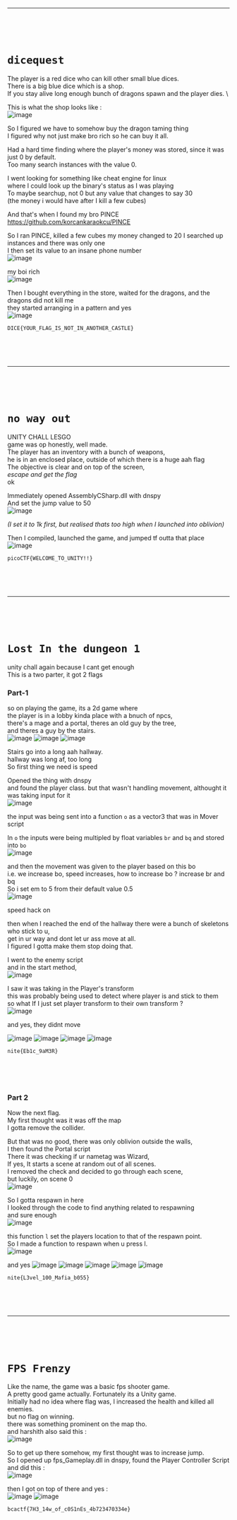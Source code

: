 ***
<br><br><br>
# `dicequest`

The player is a red dice who can kill other small blue dices. \
There is a big blue dice which is a shop. \
If you stay alive long enough bunch of dragons spawn and the player dies. \

This is what the shop looks like : \
![image](https://github.com/IC3lemon/GameRev-summer-training/assets/150153966/9392904e-a0f0-4ec0-8511-94df8ff3e582)

So I figured we have to somehow buy the dragon taming thing \
I figured why not just make bro rich so he can buy it all.

Had a hard time finding where the player's money was stored, since it was just 0 by default. \
Too many search instances with the value 0.

I went looking for something like cheat engine for linux \
where I could look up the binary's status as I was playing \
To maybe searchup, not 0 but any value that changes to say 30 \
(the money i would have after I kill a few cubes)

And that's when I found my bro PINCE \
https://github.com/korcankaraokcu/PINCE

So I ran PINCE, killed a few cubes my money changed to 20
I searched up instances and there was only one \
I then set its value to an insane phone number \
![image](https://github.com/IC3lemon/GameRev-summer-training/assets/150153966/3519af27-d5f3-4b24-a46a-f0b0db6a38d5)

my boi rich \
![image](https://github.com/IC3lemon/GameRev-summer-training/assets/150153966/393a6ff2-e347-48aa-a46e-fce225086e3d)

Then I bought everything in the store, waited for the dragons, and the dragons did not kill me \
they started arranging in a pattern and yes \
![image](https://github.com/IC3lemon/GameRev-summer-training/assets/150153966/9f73d6b3-684f-4a65-9623-c6be36d83a8b)

```
DICE{YOUR_FLAG_IS_NOT_IN_ANOTHER_CASTLE}
```
<br><br><br>
***
<br><br><br>

# `no way out`

UNITY CHALL LESGO \
game was op honestly, well made. \
The player has an inventory with a bunch of weapons, \
he is in an enclosed place, outside of which there is a huge aah flag \
The objective is clear and on top of the screen, \
*escape and get the flag* \
ok 

Immediately opened AssemblyCSharp.dll with dnspy \
And set the jump value to 50 \
![image](https://github.com/IC3lemon/GameRev-summer-training/assets/150153966/62ef15b2-2198-4c1d-90eb-7edbb9411c44)

*(I set it to 1k first, but realised thats too high when I launched into oblivion)*

Then I compiled, launched the game, and jumped tf outta that place \
![image](https://github.com/IC3lemon/GameRev-summer-training/assets/150153966/52e95225-cefb-47f4-b7db-405000674da3)

```
picoCTF{WELCOME_TO_UNITY!!}
```
<br><br><br>
***
<br><br><br>

# `Lost In the dungeon 1`


unity chall again because I cant get enough \
This is a two parter, it got 2 flags 

### Part-1

so on playing the game, its a 2d game where \
the player is in a lobby kinda place with a bnuch of npcs, \
there's a mage and a portal, theres an old guy by the tree, \
and theres a guy by the stairs. \
![image](https://github.com/IC3lemon/GameRev-summer-training/assets/150153966/fac42bc8-3b0a-405d-a2c3-fe802901e9c6)
![image](https://github.com/IC3lemon/GameRev-summer-training/assets/150153966/4dd76fb1-99fc-4d79-abaa-c2f29967b875)
![image](https://github.com/IC3lemon/GameRev-summer-training/assets/150153966/469702ae-d909-431a-ab4f-97644b16dbe5)


Stairs go into a long aah hallway. \
hallway was long af, too long \
So first thing we need is speed

Opened the thing with dnspy \
and found the player class. but that wasn't handling movement, althought it was taking input for it \
![image](https://github.com/IC3lemon/GameRev-summer-training/assets/150153966/a2f8c33b-65c0-4ef5-9b1d-b05280e3c722)

the input was being sent into a function `o` as a vector3 that was in Mover script

In `o` the inputs were being multipled by float variables `br` and `bq`  and stored into `bo` \
![image](https://github.com/IC3lemon/GameRev-summer-training/assets/150153966/50ab350c-f516-4b38-afc0-1e88b09cf58a)

and then the movement was given to the player based on this bo \
i.e. we increase bo, speed increases, how to increase bo ? increase br and bq \
So i set em to 5 from their default value 0.5 \
![image](https://github.com/IC3lemon/GameRev-summer-training/assets/150153966/b8291a9f-5ceb-416a-93b8-f5a298dc741e)

speed hack on

then when I reached the end of the hallway there were a bunch of skeletons who stick to u, \
get in ur way and dont let ur ass move at all. \
I figured I gotta make them stop doing that.


I went to the enemy script \
and in the start method, \
![image](https://github.com/IC3lemon/GameRev-summer-training/assets/150153966/e4bbbe0f-a541-49ff-995f-cd2bc7fefa12)

I saw it was taking in the Player's transform \
this was probably being used to detect where player is and stick to them \
so what If I just set player transform to their own transform ? \
![image](https://github.com/IC3lemon/GameRev-summer-training/assets/150153966/3f5bf8af-6444-4c1c-9ed3-f01fd89d358c)

and yes, they didnt move

![image](https://github.com/IC3lemon/GameRev-summer-training/assets/150153966/a593b41d-1a41-4d36-bb9c-82a3f1f1a49b)
![image](https://github.com/IC3lemon/GameRev-summer-training/assets/150153966/afac0112-57eb-4dd2-93c5-ef13a45f8e7e)
![image](https://github.com/IC3lemon/GameRev-summer-training/assets/150153966/ff0277b6-1ba9-46c8-9870-362bfbf9e7e1)
![image](https://github.com/IC3lemon/GameRev-summer-training/assets/150153966/7e1522e0-88db-4332-923b-26c3f08543b5)

```
nite{Eb1c_9aM3R}
```

<br><br><br>


### Part 2


Now the next flag. \
My first thought was it was off the map \
I gotta remove the collider.

But that was no good, there was only oblivion outside the walls, \
I then found the Portal script \
There it was checking if ur nametag was Wizard, \
If yes, It starts a scene at random out of all scenes. \
I removed the check and decided to go through each scene, \
but luckily, on scene 0 \
![image](https://github.com/IC3lemon/GameRev-summer-training/assets/150153966/4b021673-1e5f-4102-9ad9-20115d09319b)


So I gotta respawn in here \
I looked through the code to find anything related to respawning \
and sure enough \
![image](https://github.com/IC3lemon/GameRev-summer-training/assets/150153966/9ac57572-b4a2-408a-a8b1-ca442a83f942)


this function `l` set the players location to that of the respawn point. \
So I made a function to respawn when u press l. \
![image](https://github.com/IC3lemon/GameRev-summer-training/assets/150153966/bbc0fdcf-bb53-4315-9659-0c52ecd8ae3d)

and yes
![image](https://github.com/IC3lemon/GameRev-summer-training/assets/150153966/f29891a7-59b9-4872-a22e-c275b81fa7ce)
![image](https://github.com/IC3lemon/GameRev-summer-training/assets/150153966/b26a20d2-686a-485d-aee9-3bbf09181ce7)
![image](https://github.com/IC3lemon/GameRev-summer-training/assets/150153966/e38f7377-5c4b-4a57-91fd-cc6b963923f0)
![image](https://github.com/IC3lemon/GameRev-summer-training/assets/150153966/8e5016c0-086a-4cad-8b57-a79a71de84cd)
![image](https://github.com/IC3lemon/GameRev-summer-training/assets/150153966/1c62031c-e822-4cf3-936e-16290ad7fc71)

```
nite{L3vel_100_Mafia_b055}
```


<br><br><br>
***
<br><br><br>

# `FPS Frenzy`

Like the name, the game was a basic fps shooter game. \
A pretty good game actually. Fortunately its a Unity game.\
Initially had no idea where flag was, I increased the health and killed all enemies. \
but no flag on winning. \
there was something prominent on the map tho. \
and harshith also said this : \
![image](https://github.com/IC3lemon/GameRev-summer-training/assets/150153966/40ad7f8d-a332-451d-a48d-b24959b66a36)

So to get up there somehow, my first thought was to increase jump. \
So I opened up fps_Gameplay.dll in dnspy, found the Player Controller Script and did this : \
![image](https://github.com/IC3lemon/GameRev-summer-training/assets/150153966/37fa39b6-58fa-41f3-b283-0441295ca6c6)

then I got on top of there and yes : \
![image](https://github.com/IC3lemon/GameRev-summer-training/assets/150153966/0c74c9ca-8169-41ad-b6d7-05ba5f10e116)
![image](https://github.com/IC3lemon/GameRev-summer-training/assets/150153966/7f6b7ae4-af36-41e9-b650-2e5340400809)

```
bcactf{7H3_14w_of_c0S1nEs_4b723470334e}
```


